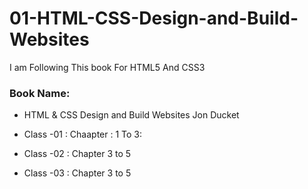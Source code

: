 # 01-HTML-CSS-Design-and-Build-Websites

I am Following This  book For  HTML5 And CSS3  <br> 

### Book Name: <br/> 
* HTML & CSS Design and Build Websites Jon Ducket
* Class -01 : Chaapter : 1 To 3:

* Class -02 : Chapter 3 to 5

* Class -03 : Chapter 3 to 5
